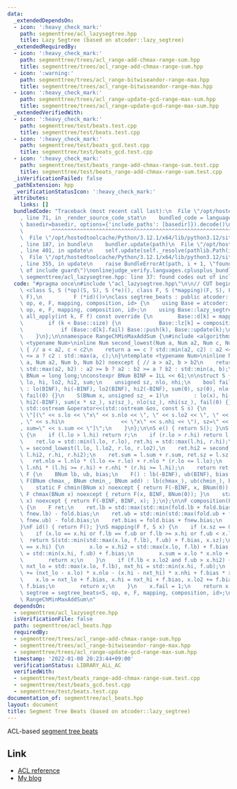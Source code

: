 ```yaml
---
data:
  _extendedDependsOn:
  - icon: ':heavy_check_mark:'
    path: segmenttree/acl_lazysegtree.hpp
    title: Lazy Segtree (based on atcoder::lazy_segtree)
  _extendedRequiredBy:
  - icon: ':heavy_check_mark:'
    path: segmenttree/trees/acl_range-add-chmax-range-sum.hpp
    title: segmenttree/trees/acl_range-add-chmax-range-sum.hpp
  - icon: ':warning:'
    path: segmenttree/trees/acl_range-bitwiseandor-range-max.hpp
    title: segmenttree/trees/acl_range-bitwiseandor-range-max.hpp
  - icon: ':heavy_check_mark:'
    path: segmenttree/trees/acl_range-update-gcd-range-max-sum.hpp
    title: segmenttree/trees/acl_range-update-gcd-range-max-sum.hpp
  _extendedVerifiedWith:
  - icon: ':heavy_check_mark:'
    path: segmenttree/test/beats.test.cpp
    title: segmenttree/test/beats.test.cpp
  - icon: ':heavy_check_mark:'
    path: segmenttree/test/beats_gcd.test.cpp
    title: segmenttree/test/beats_gcd.test.cpp
  - icon: ':heavy_check_mark:'
    path: segmenttree/test/beats_range-add-chmax-range-sum.test.cpp
    title: segmenttree/test/beats_range-add-chmax-range-sum.test.cpp
  _isVerificationFailed: false
  _pathExtension: hpp
  _verificationStatusIcon: ':heavy_check_mark:'
  attributes:
    links: []
  bundledCode: "Traceback (most recent call last):\n  File \"/opt/hostedtoolcache/Python/3.12.1/x64/lib/python3.12/site-packages/onlinejudge_verify/documentation/build.py\"\
    , line 71, in _render_source_code_stat\n    bundled_code = language.bundle(stat.path,\
    \ basedir=basedir, options={'include_paths': [basedir]}).decode()\n          \
    \         ^^^^^^^^^^^^^^^^^^^^^^^^^^^^^^^^^^^^^^^^^^^^^^^^^^^^^^^^^^^^^^^^^^^^^^^^^^^^^^^^^\n\
    \  File \"/opt/hostedtoolcache/Python/3.12.1/x64/lib/python3.12/site-packages/onlinejudge_verify/languages/cplusplus.py\"\
    , line 187, in bundle\n    bundler.update(path)\n  File \"/opt/hostedtoolcache/Python/3.12.1/x64/lib/python3.12/site-packages/onlinejudge_verify/languages/cplusplus_bundle.py\"\
    , line 401, in update\n    self.update(self._resolve(pathlib.Path(included), included_from=path))\n\
    \  File \"/opt/hostedtoolcache/Python/3.12.1/x64/lib/python3.12/site-packages/onlinejudge_verify/languages/cplusplus_bundle.py\"\
    , line 355, in update\n    raise BundleErrorAt(path, i + 1, \"found codes out\
    \ of include guard\")\nonlinejudge_verify.languages.cplusplus_bundle.BundleErrorAt:\
    \ segmenttree/acl_lazysegtree.hpp: line 37: found codes out of include guard\n"
  code: "#pragma once\n#include \"acl_lazysegtree.hpp\"\n\n// CUT begin\ntemplate\
    \ <class S, S (*op)(S, S), S (*e)(), class F, S (*mapping)(F, S), F (*composition)(F,\
    \ F),\n          F (*id)()>\nclass segtree_beats : public atcoder::lazy_segtree<S,\
    \ op, e, F, mapping, composition, id> {\n    using Base = atcoder::lazy_segtree<S,\
    \ op, e, F, mapping, composition, id>;\n    using Base::lazy_segtree;\n    void\
    \ all_apply(int k, F f) const override {\n        Base::d[k] = mapping(f, Base::d[k]);\n\
    \        if (k < Base::size) {\n            Base::lz[k] = composition(f, Base::lz[k]);\n\
    \            if (Base::d[k].fail) Base::push(k), Base::update(k);\n        }\n\
    \    }\n};\n\nnamespace RangeChMinMaxAddSum {\n#include <algorithm>\n\ntemplate\
    \ <typename Num>\ninline Num second_lowest(Num a, Num a2, Num c, Num c2) noexcept\
    \ { // a < a2, c < c2\n    return a == c ? std::min(a2, c2) : a2 <= c ? a2 : c2\
    \ <= a ? c2 : std::max(a, c);\n}\ntemplate <typename Num>\ninline Num second_highest(Num\
    \ a, Num a2, Num b, Num b2) noexcept { // a > a2, b > b2\n    return a == b ?\
    \ std::max(a2, b2) : a2 >= b ? a2 : b2 >= a ? b2 : std::min(a, b);\n}\n\nusing\
    \ BNum = long long;\nconstexpr BNum BINF = 1LL << 61;\n\nstruct S {\n    BNum\
    \ lo, hi, lo2, hi2, sum;\n    unsigned sz, nlo, nhi;\n    bool fail;\n    S()\
    \ : lo(BINF), hi(-BINF), lo2(BINF), hi2(-BINF), sum(0), sz(0), nlo(0), nhi(0),\
    \ fail(0) {}\n    S(BNum x, unsigned sz_ = 1)\n        : lo(x), hi(x), lo2(BINF),\
    \ hi2(-BINF), sum(x * sz_), sz(sz_), nlo(sz_), nhi(sz_), fail(0) {}\n    friend\
    \ std::ostream &operator<<(std::ostream &os, const S s) {\n        return os <<\
    \ \"[(\" << s.lo << \"x\" << s.nlo << \", \" << s.lo2 << \", \" << s.hi2 << \"\
    , \" << s.hi\n                  << \"x\" << s.nhi << \"), sz=\" << s.sz << \"\
    , sum=\" << s.sum << \"]\";\n    }\n};\n\nS e() { return S(); }\nS op(S l, S r)\
    \ {\n    if (l.lo > l.hi) return r;\n    if (r.lo > r.hi) return l;\n    S ret;\n\
    \    ret.lo = std::min(l.lo, r.lo), ret.hi = std::max(l.hi, r.hi);\n    ret.lo2\
    \ = second_lowest(l.lo, l.lo2, r.lo, r.lo2),\n    ret.hi2 = second_highest(l.hi,\
    \ l.hi2, r.hi, r.hi2);\n    ret.sum = l.sum + r.sum, ret.sz = l.sz + r.sz;\n \
    \   ret.nlo = l.nlo * (l.lo <= r.lo) + r.nlo * (r.lo <= l.lo);\n    ret.nhi =\
    \ l.nhi * (l.hi >= r.hi) + r.nhi * (r.hi >= l.hi);\n    return ret;\n}\nstruct\
    \ F {\n    BNum lb, ub, bias;\n    F() : lb(-BINF), ub(BINF), bias(0) {}\n   \
    \ F(BNum chmax_, BNum chmin_, BNum add) : lb(chmax_), ub(chmin_), bias(add) {}\n\
    \    static F chmin(BNum x) noexcept { return F(-BINF, x, BNum(0)); }\n    static\
    \ F chmax(BNum x) noexcept { return F(x, BINF, BNum(0)); }\n    static F add(BNum\
    \ x) noexcept { return F(-BINF, BINF, x); };\n};\n\nF composition(F fnew, F fold)\
    \ {\n    F ret;\n    ret.lb = std::max(std::min(fold.lb + fold.bias, fnew.ub),\
    \ fnew.lb) - fold.bias;\n    ret.ub = std::min(std::max(fold.ub + fold.bias, fnew.lb),\
    \ fnew.ub) - fold.bias;\n    ret.bias = fold.bias + fnew.bias;\n    return ret;\n\
    }\nF id() { return F(); }\nS mapping(F f, S x) {\n    if (x.sz == 0) return e();\n\
    \    if (x.lo == x.hi or f.lb == f.ub or f.lb >= x.hi or f.ub < x.lo)\n      \
    \  return S(std::min(std::max(x.lo, f.lb), f.ub) + f.bias, x.sz);\n    if (x.lo2\
    \ == x.hi) {\n        x.lo = x.hi2 = std::max(x.lo, f.lb) + f.bias, x.hi = x.lo2\
    \ = std::min(x.hi, f.ub) + f.bias;\n        x.sum = x.lo * x.nlo + x.hi * x.nhi;\n\
    \        return x;\n    }\n    if (f.lb < x.lo2 and f.ub > x.hi2) {\n        BNum\
    \ nxt_lo = std::max(x.lo, f.lb), nxt_hi = std::min(x.hi, f.ub);\n        x.sum\
    \ += (nxt_lo - x.lo) * x.nlo - (x.hi - nxt_hi) * x.nhi + f.bias * x.sz;\n    \
    \    x.lo = nxt_lo + f.bias, x.hi = nxt_hi + f.bias, x.lo2 += f.bias, x.hi2 +=\
    \ f.bias;\n        return x;\n    }\n    x.fail = 1;\n    return x;\n}\nusing\
    \ segtree = segtree_beats<S, op, e, F, mapping, composition, id>;\n} // namespace\
    \ RangeChMinMaxAddSum\n"
  dependsOn:
  - segmenttree/acl_lazysegtree.hpp
  isVerificationFile: false
  path: segmenttree/acl_beats.hpp
  requiredBy:
  - segmenttree/trees/acl_range-add-chmax-range-sum.hpp
  - segmenttree/trees/acl_range-bitwiseandor-range-max.hpp
  - segmenttree/trees/acl_range-update-gcd-range-max-sum.hpp
  timestamp: '2022-01-08 20:23:44+09:00'
  verificationStatus: LIBRARY_ALL_AC
  verifiedWith:
  - segmenttree/test/beats_range-add-chmax-range-sum.test.cpp
  - segmenttree/test/beats_gcd.test.cpp
  - segmenttree/test/beats.test.cpp
documentation_of: segmenttree/acl_beats.hpp
layout: document
title: Segment Tree Beats (based on atcoder::lazy_segtree)
---
```


ACL-based [segment tree beats](https://codeforces.com/blog/entry/57319)

## Link

- [ACL reference](https://atcoder.github.io/ac-library/production/document_ja/lazysegtree.html)
- [My blog](https://rsm9.hatenablog.com/entry/2021/02/01/220408)
